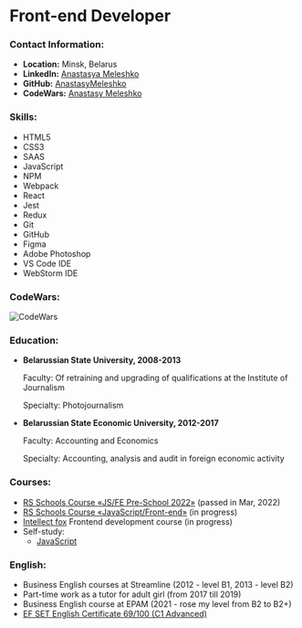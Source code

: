 # Front-end Developer

### Contact Information:

* **Location:** Minsk, Belarus
* **LinkedIn:** [Anastasya Meleshko](https://www.linkedin.com/in/anastasya-meleshko-6104a8191/)
* **GitHub:** [AnastasyMeleshko](https://github.com/AnastasyMeleshko)
* **CodeWars:** [Anastasy Meleshko](https://www.codewars.com/users/AnastasyMeleshko)

### Skills:

* HTML5
* CSS3
* SAAS
* JavaScript
* NPM
* Webpack 
* React 
* Jest
* Redux 
* Git
* GitHub
* Figma
* Adobe Photoshop
* VS Code IDE
* WebStorm IDE

### CodeWars:

![CodeWars](https://www.codewars.com/users/AnastasyMeleshko/badges/large)

### Education:

* **Belarussian State University, 2008-2013**

    Faculty: Of retraining and upgrading of
    qualifications at the Institute of Journalism

    Specialty: Photojournalism


* **Belarussian State Economic University, 2012-2017**

  Faculty: Accounting and Economics

  Specialty: Accounting, analysis and audit
  in foreign economic activity

### Courses:

* [RS Schools Course «JS/FE Pre-School 2022»](https://rs.school/js-stage0/) (passed in Mar, 2022)
* [RS Schools Course «JavaScript/Front-end»](https://rs.school/js/) (in progress)
* [Intellect fox](https://intellectfox.by) Frontend development course (in progress)
* Self-study:
  * [JavaScript](https://learn.javascript.ru/)

### English:

* Business English courses at Streamline (2012 - level B1, 2013 - level B2)
* Part-time work as a tutor for adult girl (from 2017 till 2019)
* Business English course at EPAM (2021 - rose my level from B2 to B2+)
* [EF SET English Certificate 69/100 (C1 Advanced)](https://www.efset.org/cert/AJ9EZd)


